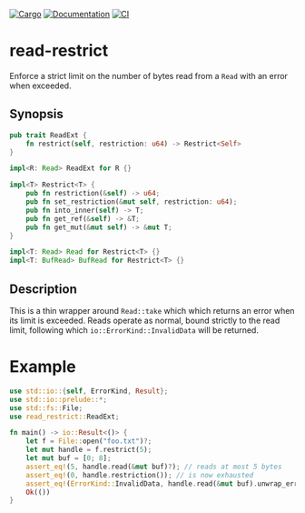 [![Cargo](https://img.shields.io/crates/v/read-restrict.svg)][crate]
[![Documentation](https://docs.rs/read-restrict/badge.svg)][docs]
[![CI](https://github.com/Freaky/read-restrict/workflows/build/badge.svg)][ci]

# read-restrict

Enforce a strict limit on the number of bytes read from a `Read` with an error
when exceeded.

## Synopsis

```rust
pub trait ReadExt {
    fn restrict(self, restriction: u64) -> Restrict<Self>
}

impl<R: Read> ReadExt for R {}

impl<T> Restrict<T> {
    pub fn restriction(&self) -> u64;
    pub fn set_restriction(&mut self, restriction: u64);
    pub fn into_inner(self) -> T;
    pub fn get_ref(&self) -> &T;
    pub fn get_mut(&mut self) -> &mut T;
}

impl<T: Read> Read for Restrict<T> {}
impl<T: BufRead> BufRead for Restrict<T> {}
```

## Description

This is a thin wrapper around `Read::take` which which returns an error when its
limit is exceeded.  Reads operate as normal, bound strictly to the read limit,
following which `io::ErrorKind::InvalidData` will be returned.

# Example

```rust
use std::io::{self, ErrorKind, Result};
use std::io::prelude::*;
use std::fs::File;
use read_restrict::ReadExt;

fn main() -> io::Result<()> {
    let f = File::open("foo.txt")?;
    let mut handle = f.restrict(5);
    let mut buf = [0; 8];
    assert_eq!(5, handle.read(&mut buf)?); // reads at most 5 bytes
    assert_eq!(0, handle.restriction()); // is now exhausted
    assert_eq!(ErrorKind::InvalidData, handle.read(&mut buf).unwrap_err().kind());
    Ok(())
}
```

[crate]: https://crates.io/crates/read-restrict
[docs]: https://docs.rs/read-restrict
[ci]: https://github.com/Freaky/read-restrict/actions?query=workflow%3Abuild
